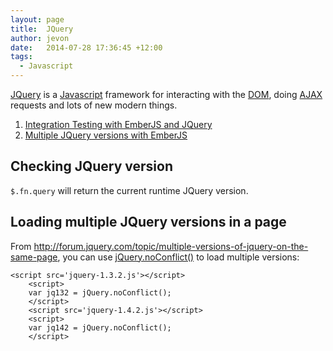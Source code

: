 ```yaml
---
layout: page
title:  JQuery
author: jevon
date:   2014-07-28 17:36:45 +12:00
tags:
  - Javascript
---
```


[JQuery](jquery.md) is a [Javascript](javascript.md) framework for interacting with the [DOM](dom.md), doing [AJAX](ajax.md) requests and lots of new modern things.

1. [Integration Testing with EmberJS and JQuery](integration-testing-with-emberjs-and-jquery.md)
1. [Multiple JQuery versions with EmberJS](multiple-jquery-versions-with-emberjs.md)

## Checking JQuery version

`$.fn.query` will return the current runtime JQuery version.

## Loading multiple JQuery versions in a page

From http://forum.jquery.com/topic/multiple-versions-of-jquery-on-the-same-page, you can use <a href="http://api.jquery.com/jquery.noconflict/">jQuery.noConflict()</a> to load multiple versions:

```
<script src='jquery-1.3.2.js'></script>
    <script>
    var jq132 = jQuery.noConflict();
    </script>
    <script src='jquery-1.4.2.js'></script>
    <script>
    var jq142 = jQuery.noConflict();
    </script>
```
